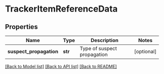 # TrackerItemReferenceData

## Properties
Name | Type | Description | Notes
------------ | ------------- | ------------- | -------------
**suspect_propagation** | **str** | Type of suspect propagation | [optional] 

[[Back to Model list]](../README.md#documentation-for-models) [[Back to API list]](../README.md#documentation-for-api-endpoints) [[Back to README]](../README.md)

